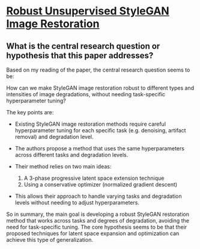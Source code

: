 # [Robust Unsupervised StyleGAN Image Restoration](https://arxiv.org/abs/2302.06733)

## What is the central research question or hypothesis that this paper addresses?

 Based on my reading of the paper, the central research question seems to be:

How can we make StyleGAN image restoration robust to different types and intensities of image degradations, without needing task-specific hyperparameter tuning?

The key points are:

- Existing StyleGAN image restoration methods require careful hyperparameter tuning for each specific task (e.g. denoising, artifact removal) and degradation level. 

- The authors propose a method that uses the same hyperparameters across different tasks and degradation levels.

- Their method relies on two main ideas:
   1) A 3-phase progressive latent space extension technique
   2) Using a conservative optimizer (normalized gradient descent) 

- This allows their approach to handle varying tasks and degradation levels without needing to adjust hyperparameters.

So in summary, the main goal is developing a robust StyleGAN restoration method that works across tasks and degrees of degradation, avoiding the need for task-specific tuning. The core hypothesis seems to be that their proposed techniques for latent space expansion and optimization can achieve this type of generalization.
